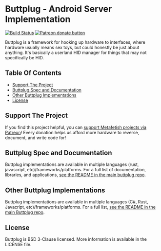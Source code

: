 # Buttplug - Android Server Implementation

[![Build Status](https://travis-ci.org/metafetish/buttplug-android.svg?branch=master)](https://travis-ci.org/metafetish/buttplug-android) [![Patreon donate button](https://img.shields.io/badge/patreon-donate-yellow.svg)](https://www.patreon.com/qdot)

Buttplug is a framework for hooking up hardware to interfaces, where
hardware usually means sex toys, but could honestly be just about
anything. It's basically a userland HID manager for things that may
not specifically be HID.

## Table Of Contents

- [Support The Project](#support-the-project)
- [Buttplug Spec and Documentation](#buttplug-spec-and-documentation)
- [Other Buttplug Implementations](#other-buttplug-implementations)
- [License](#license)

## Support The Project

If you find this project helpful, you
can
[support Metafetish projects via Patreon](http://patreon.com/qdot)!
Every donation helps us afford more hardware to reverse, document, and
write code for!

## Buttplug Spec and Documentation

Buttplug implementations are available in multiple languages (rust,
javascript, etc)/frameworks/platforms. For a full
list of documentation, libraries, and applications,
[see the README in the main buttplug repo](http://github.com/metafetish/buttplug).

## Other Buttplug Implementations

Buttplug implementations are available in multiple languages (C#, Rust,
Javacript, etc)/frameworks/platforms. For a full
list,
[see the README in the main Buttplug repo](http://github.com/metafetish/buttplug).

## License

Buttplug is BSD 3-Clause licensed. More information is available in
the LICENSE file.
